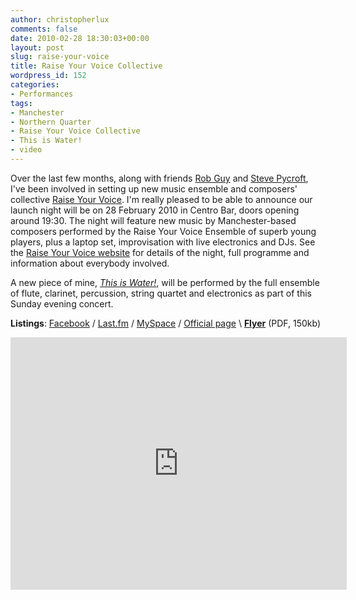```yaml
---
author: christopherlux
comments: false
date: 2010-02-28 18:30:03+00:00
layout: post
slug: raise-your-voice
title: Raise Your Voice Collective
wordpress_id: 152
categories:
- Performances
tags:
- Manchester
- Northern Quarter
- Raise Your Voice Collective
- This is Water!
- video
---
```


Over the last few months, along with friends [Rob Guy](http://www.robert-guy.com/) and [Steve Pycroft](http://www.stevepycroft.com/), I've been involved in setting up new music ensemble and composers' collective [Raise Your Voice](http://www.raise-your-voice.org/). I'm really pleased to be able to announce our launch night will be on 28 February 2010 in Centro Bar, doors opening around 19:30. The night will feature new music by Manchester-based composers performed by the Raise Your Voice Ensemble of superb young players, plus a laptop set, improvisation with live electronics and DJs. See the [Raise Your Voice website](http://www.raise-your-voice.org/) for details of the night, full programme and information about everybody involved.

A new piece of mine, [_This is Water!_](http://www.chrisswithinbank.net/2010/02/this-is-water/), will be performed by the full ensemble of flute, clarinet, percussion, string quartet and electronics as part of this Sunday evening concert.

**Listings**: [Facebook](http://www.facebook.com/group.php?gid=248234307562) / [Last.fm](http://www.last.fm/event/1373320) / [MySpace](http://www.myspace.com/raiseyourvoicemusic88) / [Official page](http://www.raise-your-voice.org/2010/01/raise-your-voice/) \\
[**Flyer**](/v1/images/ryv_flyer.pdf) (PDF, 150kb)

<p class="embed-container"><iframe src="https://player.vimeo.com/video/9346699" width="538" height="404" frameborder="0" webkitallowfullscreen mozallowfullscreen allowfullscreen></iframe></p>
